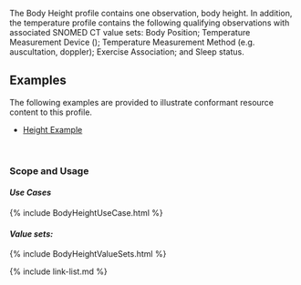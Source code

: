 The Body Height profile contains one observation, body height. In addition, the temperature profile contains the following qualifying observations with associated SNOMED CT value sets: Body Position; Temperature Measurement Device (); Temperature Measurement Method (e.g. auscultation, doppler); Exercise Association; and Sleep status.

## Examples ##

The following examples are provided to illustrate conformant resource content to this profile.

- [Height Example](Observation-height-example.html)

<br>

### Scope and Usage
#### ***Use Cases***

{% include BodyHeightUseCase.html %}

#### ***Value sets:***

{% include BodyHeightValueSets.html %}

{% include link-list.md %}